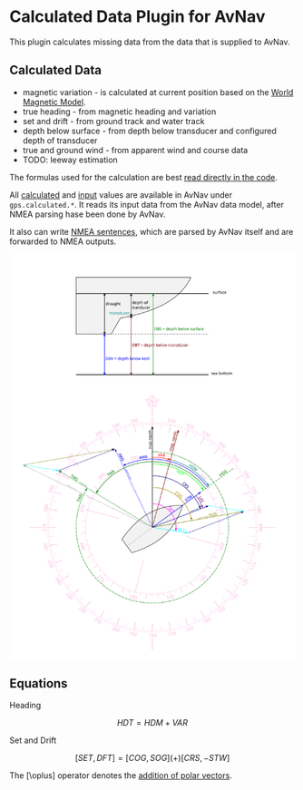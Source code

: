 # Calculated Data Plugin for AvNav

This plugin calculates missing data from the data that is supplied to AvNav.

## Calculated Data

- magnetic variation - is calculated at current position based on the [World Magnetic Model](https://www.ncei.noaa.gov/products/world-magnetic-model).
- true heading - from magnetic heading and variation
- set and drift - from ground track and water track
- depth below surface - from depth below transducer and configured depth of transducer
- true and ground wind - from apparent wind and course data
- TODO: leeway estimation

The formulas used for the calculation are best [read directly in the code](plugin.py:375).

All [calculated](plugin.py:282) and [input](plugin.py:32) values are available in AvNav under `gps.calculated.*`. It reads its input data from the AvNav data model, after NMEA parsing hase been done by AvNav.

It also can write [NMEA sentences](plugin.py:58), which are parsed by AvNav itself and are forwarded to NMEA outputs.

![sketch](vectors.svg)

## Equations

Heading

$$ HDT = HDM + VAR $$

Set and Drift

$$ [SET,DFT] = [COG,SOG] (+) [CRS,-STW] $$

The \[\oplus\] operator denotes the [addition of polar vectors](https://math.stackexchange.com/questions/1365622/adding-two-polar-vectors).